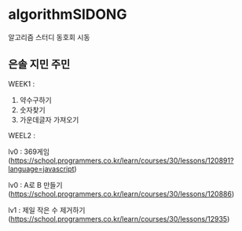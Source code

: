 # algorithmSIDONG
알고리즘 스터디 동호회 시동

## 은솔 지민 주민
WEEK1 :
  1. 약수구하기
  2. 숫자찾기
  3. 가운데글자 가져오기
  
WEEL2 :

lv0 : 369게임(https://school.programmers.co.kr/learn/courses/30/lessons/120891?language=javascript)

lv0 : A로 B 만들기 (https://school.programmers.co.kr/learn/courses/30/lessons/120886)

lv1 : 제일 작은 수 제거하기 (https://school.programmers.co.kr/learn/courses/30/lessons/12935)

